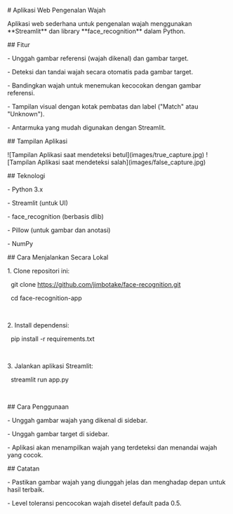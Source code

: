 

\# Aplikasi Web Pengenalan Wajah



Aplikasi web sederhana untuk pengenalan wajah menggunakan \*\*Streamlit\*\* dan library \*\*face\_recognition\*\* dalam Python.



\## Fitur

\- Unggah gambar referensi (wajah dikenal) dan gambar target.

\- Deteksi dan tandai wajah secara otomatis pada gambar target.

\- Bandingkan wajah untuk menemukan kecocokan dengan gambar referensi.

\- Tampilan visual dengan kotak pembatas dan label ("Match" atau "Unknown").

\- Antarmuka yang mudah digunakan dengan Streamlit.



\## Tampilan Aplikasi

!\[Tampilan Aplikasi saat mendeteksi betul](images/true_capture.jpg)
!\[Tampilan Aplikasi saat mendeteksi salah](images/false_capture.jpg)



\## Teknologi

\- Python 3.x

\- Streamlit (untuk UI)

\- face\_recognition (berbasis dlib)

\- Pillow (untuk gambar dan anotasi)

\- NumPy



\## Cara Menjalankan Secara Lokal

1\. Clone repositori ini:

&nbsp;  git clone https://github.com/jimbotake/face-recognition.git

&nbsp;  cd face-recognition-app

&nbsp; 

2\. Install dependensi:

&nbsp;  pip install -r requirements.txt

&nbsp;  

3\. Jalankan aplikasi Streamlit:

&nbsp;  streamlit run app.py

&nbsp;  



\## Cara Penggunaan

\- Unggah gambar wajah yang dikenal di sidebar.

\- Unggah gambar target di sidebar.

\- Aplikasi akan menampilkan wajah yang terdeteksi dan menandai wajah yang cocok.



\## Catatan

\- Pastikan gambar wajah yang diunggah jelas dan menghadap depan untuk hasil terbaik.

\- Level toleransi pencocokan wajah disetel default pada 0.5.



